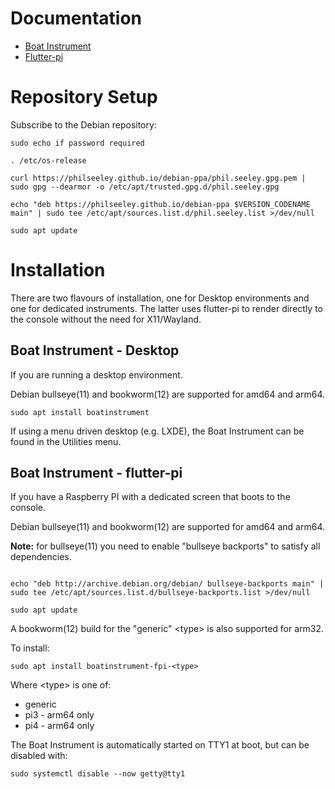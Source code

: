 # Documentation

- [Boat Instrument](https://philseeley.github.io/docs/boatinstrument/main.html)
- [Flutter-pi](https://github.com/ardera/flutter-pi?tab=readme-ov-file#flutter-pi)

# Repository Setup

Subscribe to the Debian repository:

```shell
sudo echo if password required

. /etc/os-release

curl https://philseeley.github.io/debian-ppa/phil.seeley.gpg.pem | sudo gpg --dearmor -o /etc/apt/trusted.gpg.d/phil.seeley.gpg

echo "deb https://philseeley.github.io/debian-ppa $VERSION_CODENAME main" | sudo tee /etc/apt/sources.list.d/phil.seeley.list >/dev/null

sudo apt update
```

# Installation

There are two flavours of installation, one for Desktop environments and one for dedicated instruments. The latter uses flutter-pi to render directly to the console without the need for X11/Wayland.

## Boat Instrument - Desktop

If you are running a desktop environment.

Debian bullseye(11) and bookworm(12) are supported for amd64 and arm64.

```shell
sudo apt install boatinstrument
```
If using a menu driven desktop (e.g. LXDE), the Boat Instrument can be found in the Utilities menu.

## Boat Instrument - flutter-pi

If you have a Raspberry PI with a dedicated screen that boots to the console.

Debian bullseye(11) and bookworm(12) are supported for amd64 and arm64.

**Note:** for bullseye(11) you need to enable "bullseye backports" to satisfy all dependencies.

```shell

echo "deb http://archive.debian.org/debian/ bullseye-backports main" | sudo tee /etc/apt/sources.list.d/bullseye-backports.list >/dev/null

sudo apt update
```

A bookworm(12) build for the "generic" \<type> is also supported for arm32.

To install:

```shell
sudo apt install boatinstrument-fpi-<type>
```
Where \<type> is one of:
- generic
- pi3 - arm64 only
- pi4 - arm64 only

The Boat Instrument is automatically started on TTY1 at boot, but can be disabled with:
```shell
sudo systemctl disable --now getty@tty1
```
